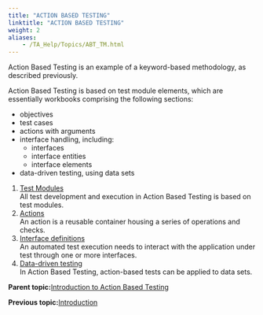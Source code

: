 ```yaml
--- 
title: "ACTION BASED TESTING"
linktitle: "ACTION BASED TESTING"
weight: 2
aliases: 
    - /TA_Help/Topics/ABT_TM.html
---
```


Action Based Testing is an example of a keyword-based methodology, as described previously.

Action Based Testing is based on test module elements, which are essentially workbooks comprising the following sections:

-   objectives
-   test cases
-   actions with arguments
-   interface handling, including:
    -   interfaces
    -   interface entities
    -   interface elements
-   data-driven testing, using data sets

1.  [Test Modules](/TA_Help/Topics/ABT_Test_module.html)  
All test development and execution in Action Based Testing is based on test modules.
2.  [Actions](/TA_Help/Topics/ABT_actions.html)  
An action is a reusable container housing a series of operations and checks.
3.  [Interface definitions](/TA_Help/Topics/ABT_interface_def.html)  
An automated test execution needs to interact with the application under test through one or more interfaces.
4.  [Data-driven testing](/TA_Help/Topics/ABT_data_driven_testing.html)  
In Action Based Testing, action-based tests can be applied to data sets.

**Parent topic:**[Introduction to Action Based Testing](/TA_Help/Topics/ABT.html)

**Previous topic:**[Introduction](/TA_Help/Topics/ABT_Intro.html)

